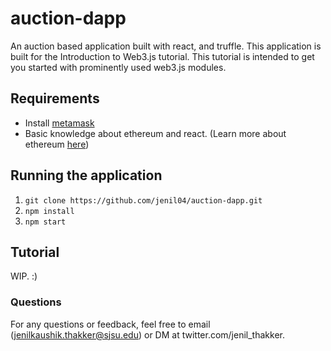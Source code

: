 # auction-dapp
An auction based application built with react, and truffle. This application is built for the Introduction to Web3.js tutorial. This tutorial is intended to get you started with prominently used web3.js modules. 

## Requirements
- Install [metamask](https://metamask.io/)
- Basic knowledge about ethereum and react. (Learn more about ethereum [here](https://medium.com/@mattcondon/getting-up-to-speed-on-ethereum-63ed28821bbe))

## Running the application
1. `git clone https://github.com/jenil04/auction-dapp.git`
2. `npm install`
3. `npm start`

## Tutorial 
WIP. :)

### Questions 
For any questions or feedback, feel free to email (jenilkaushik.thakker@sjsu.edu) or DM at twitter.com/jenil_thakker. 
